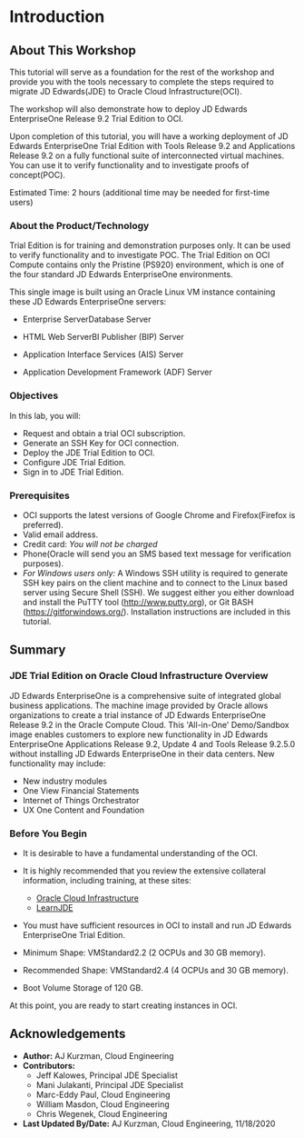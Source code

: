 # Introduction

## About This Workshop

This tutorial will serve as a foundation for the rest of the workshop and provide you with the tools necessary to complete the steps required to migrate JD Edwards(JDE) to Oracle Cloud Infrastructure(OCI).

The workshop will also demonstrate how to deploy JD Edwards EnterpriseOne Release 9.2 Trial Edition to OCI.

Upon completion of this tutorial, you will have a working deployment of JD Edwards EnterpriseOne Trial Edition with Tools Release 9.2 and Applications Release 9.2 on a fully functional suite of interconnected virtual machines. You can use it to verify functionality and to investigate proofs of concept(POC).

Estimated Time: 2 hours (additional time may be needed for first-time users)

### About the Product/Technology

Trial Edition is for training and demonstration purposes only. It can be used to verify functionality and to investigate POC. The Trial Edition on OCI Compute contains only the Pristine (PS920) environment, which is one of the four standard JD Edwards EnterpriseOne environments.  

This single image is built using an Oracle Linux VM instance containing these JD Edwards EnterpriseOne servers:

* Enterprise ServerDatabase Server

* HTML Web ServerBI Publisher (BIP) Server

* Application Interface Services (AIS) Server

* Application Development Framework (ADF) Server


### Objectives

In this lab, you will:
* Request and obtain a trial OCI subscription.
* Generate an SSH Key for OCI connection.
* Deploy the JDE Trial Edition to OCI.
* Configure JDE Trial Edition.
* Sign in to JDE Trial Edition.


### Prerequisites

* OCI supports the latest versions of Google Chrome and Firefox(Firefox is preferred).
* Valid email address.
* Credit card: *You will not be charged*
* Phone(Oracle will send you an SMS based text message for verification purposes).
* *For Windows users only:* A Windows SSH utility is required to generate SSH key pairs on the client machine and to connect to the Linux based server using Secure Shell (SSH). We suggest either you either download and install the PuTTY tool (http://www.putty.org), or Git BASH (https://gitforwindows.org/).  Installation instructions are included in this tutorial.

## Summary

### JDE Trial Edition on Oracle Cloud Infrastructure Overview

JD Edwards EnterpriseOne is a comprehensive suite of integrated global business applications. The machine image provided by Oracle allows organizations to create a trial instance of JD Edwards EnterpriseOne Release 9.2 in the Oracle Compute Cloud. This 'All-in-One' Demo/Sandbox image enables customers to explore new functionality in JD Edwards EnterpriseOne Applications Release 9.2, Update 4 and Tools Release 9.2.5.0 without installing JD Edwards EnterpriseOne in their data centers. New functionality may include:

* New industry modules
* One View Financial Statements
* Internet of Things Orchestrator
* UX One Content and Foundation

### Before You Begin

* It is desirable to have a fundamental understanding of the OCI.
* It is highly recommended that you review the extensive collateral information, including training, at these sites:
    * [Oracle Cloud Infrastructure](https://www.oracle.com/cloud/)
    * [LearnJDE](https://docs.oracle.com/cd/E84502_01/learnjde/cloud_overview.html)

* You must have sufficient resources in OCI to install and run JD Edwards EnterpriseOne Trial Edition.
* Minimum Shape: VMStandard2.2 (2 OCPUs and 30 GB memory).
* Recommended Shape: VMStandard2.4 (4 OCPUs and 30 GB memory).
* Boot Volume Storage of 120 GB.

At this point, you are ready to start creating instances in OCI.

## Acknowledgements

* **Author:** AJ Kurzman, Cloud Engineering
* **Contributors:**
    * Jeff Kalowes, Principal JDE Specialist
    * Mani Julakanti, Principal JDE Specialist
    * Marc-Eddy Paul, Cloud Engineering
    * William Masdon, Cloud Engineering
    * Chris Wegenek, Cloud Engineering
* **Last Updated By/Date:** AJ Kurzman, Cloud Engineering, 11/18/2020
